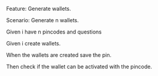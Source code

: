 Feature: Generate wallets.

Scenario: Generate n wallets.

Given i have n pincodes and questions

Given i create wallets.

When the wallets are created save the pin.

Then check if the wallet can be activated with the pincode.

